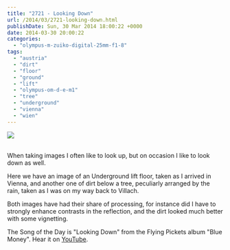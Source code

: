 ```yaml
---
title: "2721 - Looking Down"
url: /2014/03/2721-looking-down.html
publishDate: Sun, 30 Mar 2014 18:00:22 +0000
date: 2014-03-30 20:00:22
categories: 
  - "olympus-m-zuiko-digital-25mm-f1-8"
tags: 
  - "austria"
  - "dirt"
  - "floor"
  - "ground"
  - "lift"
  - "olympus-om-d-e-m1"
  - "tree"
  - "underground"
  - "vienna"
  - "wien"
---
```

<div class="container">
<div class="center"><a target="_blank" href="https://d25zfm9zpd7gm5.cloudfront.net/1200x1200/2014/20140323_001005_lr.jpg"><img src="https://d25zfm9zpd7gm5.cloudfront.net/0600x0600/2014/20140323_001005_lr.jpg" /></a></div>
</div>
<br />

When taking images I often like to look up, but on occasion I like to look down as well.

Here we have an image of an Underground lift floor, taken as I arrived in Vienna, and another one of dirt below a tree, peculiarly arranged by the rain, taken as I was on my way back to Villach.

<a target="_blank" href="https://d25zfm9zpd7gm5.cloudfront.net/1200x1200/2014/20140324_162040_lr.jpg"><img style="margin: 0pt 10px 0pt 0px; float: left;" src="https://d25zfm9zpd7gm5.cloudfront.net/0150x0150/2014/20140324_162040_lr.jpg" alt="" border="0" /></a> Both images have had their share of processing, for instance did I have to strongly enhance contrasts in the reflection, and the dirt looked much better with some vignetting.

The Song of the Day is "Looking Down" from the Flying Pickets album "Blue Money". Hear it on <a href="https://www.youtube.com/watch?v=7UxhObBQvLU" target="_blank">YouTube</a>.
